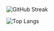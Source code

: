 ![GitHub Streak](https://github-readme-streak-stats.herokuapp.com?user=Mimi-ctrl&theme=aura&card_width=467)

![Top Langs](https://github-readme-stats.vercel.app/api/top-langs/?username=Mimi-ctrl&theme=aura&card_width=467)
